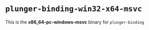 # `plunger-binding-win32-x64-msvc`

This is the **x86_64-pc-windows-msvc** binary for `plunger-binding`
